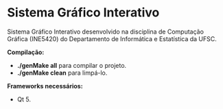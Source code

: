 # Sistema Gráfico Interativo

Sistema Gráfico Interativo desenvolvido na disciplina de Computação Gráfica (INE5420) do Departamento de Informática e Estatística da UFSC.

<b>Compilação:</b>
- <b>./genMake all</b> para compilar o projeto.
- <b>./genMake clean</b> para limpá-lo.

<b>Frameworks necessários:</b>
- Qt 5.
